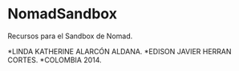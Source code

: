 NomadSandbox
============

Recursos para el Sandbox de Nomad.

*LINDA KATHERINE ALARCÓN ALDANA.
*EDISON JAVIER HERRAN CORTES.
*COLOMBIA 2014.
